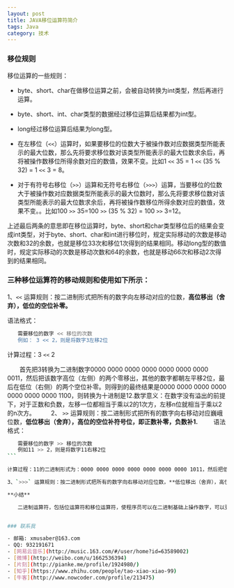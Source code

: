 ```yaml
---
layout: post
title: JAVA移位运算符简介
tags: Java
category: 技术
---
```


### 移位规则

移位运算的一些规则：

- byte、short、char在做移位运算之前，会被自动转换为int类型，然后再进行运算。

- byte、short、int、char类型的数据经过移位运算后结果都为int型。

- long经过移位运算后结果为long型。

- 在左移位（`<<`）运算时，如果要移位的位数大于被操作数对应数据类型所能表示的最大位数，那么先将要求移位数对该类型所能表示的最大位数求余后，再将被操作数移位所得余数对应的数值，效果不变。比如1 `<<` 35 = 1 `<<` (35 % 32) = 1 `<<` 3 = 8。

- 对于有符号右移位（`>>`）运算和无符号右移位（`>>>`）运算，当要移位的位数大于被操作数对应数据类型所能表示的最大位数时，那么先将要求移位数对该类型所能表示的最大位数求余后，再将被操作数移位所得余数对应的数值，效果不变。。比如100 `>>` 35=100 `>>` (35 % 32) = 100 `>>` 3=12。

上述最后两条的意思即在移位运算时，byte、short和char类型移位后的结果会变成int类型，对于byte、short、char和int进行移位时，规定实际移动的次数是移动次数和32的余数，也就是移位33次和移位1次得到的结果相同。移动long型的数值时，规定实际移动的次数是移动次数和64的余数，也就是移动66次和移动2次得到的结果相同。

### 三种移位运算符的移动规则和使用如下所示：

1、`<<` 运算规则：按二进制形式把所有的数字向左移动对应的位数，**高位移出（舍弃），低位的空位补零。**

语法格式：

```sh　
　　需要移位的数字 << 移位的次数
　　例如： 3 << 2，则是将数字3左移2位
```

计算过程：3 `<<` 2

　　首先把3转换为二进制数字0000 0000 0000 0000 0000 0000 0000 0011，然后把该数字高位（左侧）的两个零移出，其他的数字都朝左平移2位，最后在低位（右侧）的两个空位补零。则得到的最终结果是0000 0000 0000 0000 0000 0000 0000 1100，则转换为十进制是12.数学意义：在数字没有溢出的前提下，对于正数和负数，左移一位都相当于乘以2的1次方，左移n位就相当于乘以2的n次方。
　　
2、 `>>`  运算规则：按二进制形式把所有的数字向右移动对应巍峨位数，**低位移出（舍弃），高位的空位补符号位，即正数补零，负数补1.**
　　
语法格式：

```sh
　　需要移位的数字 >> 移位的次数
　　例如11 >> 2，则是将数字11右移2位
```　
　
计算过程：11的二进制形式为：0000 0000 0000 0000 0000 0000 0000 1011，然后把低位的最后两个数字移出，因为该数字是正数，所以在高位补零。则得到的最终结果是0000 0000 0000 0000 0000 0000 0000 0010.转换为十进制是3.数学意义：右移一位相当于除2，右移n位相当于除以2的n次方。

3、`>>>` 运算规则：按二进制形式把所有的数字向右移动对应位数，**低位移出（舍弃），高位的空位补零。**对于正数来说和带符号右移相同，对于负数来说不同。其他结构和 `>>` 相似。

**小结**

　　二进制运算符，包括位运算符和移位运算符，使程序员可以在二进制基础上操作数字，可以更有效的进行运算，并且可以以二进制的形式存储和转换数据，是实现网络协议解析以及加密等算法的基础。


### 联系我

- 邮箱: xmusaber@163.com
- QQ: 932191671
- [网易云音乐](http://music.163.com/#/user/home?id=63589002)
- [微博](http://weibo.com/u/1662536394)
- [片刻](http://pianke.me/profile/1924980/)
- [知乎](https://www.zhihu.com/people/tao-xiao-xiao-99)
- [牛客](http://www.nowcoder.com/profile/213475)